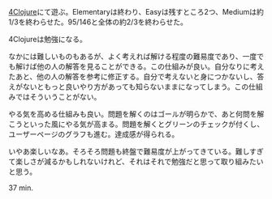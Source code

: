 [4Clojure](https://www.4clojure.com/)にて遊ぶ。Elementaryは終わり、Easyは残すところ2つ、Mediumは約1/3を終わらせた。95/146と全体の約2/3を終わらせた。

4Clojureは勉強になる。

なかには難しいものもあるが、よく考えれば解ける程度の難易度であり、一度でも解けば他の人の解答を見ることができる。この仕組みが良い。自分なりに考えたあと、他の人の解答を参考に修正する。自分で考えないと身につかないし、答えがないともっと良いやり方があっても知らないままになってしまう。この仕組みではそういうことがない。

やる気を高める仕組みも良い。問題を解くのはゴールが明らかで、あと何問を解こうといった風にやる気が高まる。問題を解くとグリーンのチェックが付くし、ユーザーページのグラフも進む。達成感が得られる。

いやあ楽しいなあ。そろそろ問題も終盤で難易度が上がってきている。難しすぎて楽しさが減るかもしれないけれど、それはそれで勉強だと思って取り組みたいと思う。

37 min.
